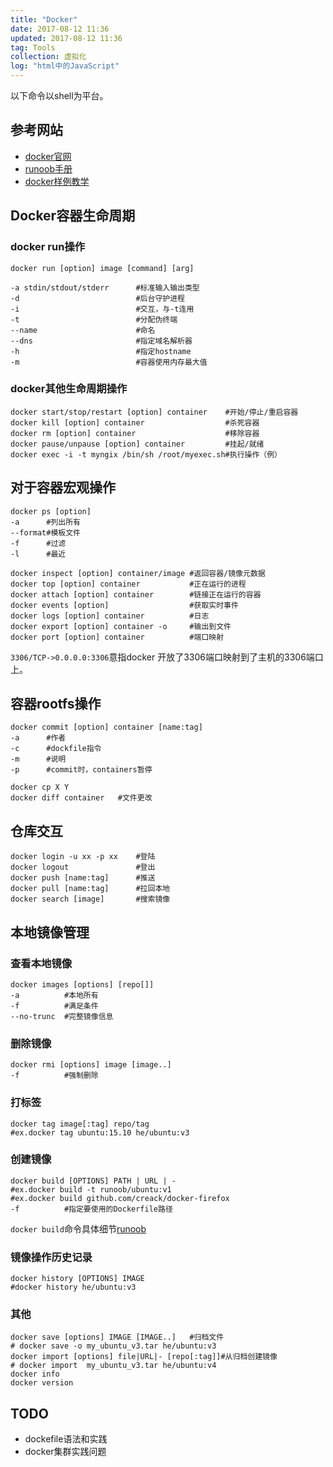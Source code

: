 ```yaml
---
title: "Docker"
date: 2017-08-12 11:36
updated: 2017-08-12 11:36
tag: Tools
collection: 虚拟化
log: "html中的JavaScript"
---
```


以下命令以shell为平台。

## 参考网站

* [docker官网](https://docs.docker.com/)
* [runoob手册](http://www.runoob.com/docker/docker-command-manual.html)
* [docker样例教学](https://docs.docker.com/samples/)

## Docker容器生命周期

### docker run操作

```shell
docker run [option] image [command] [arg]

-a stdin/stdout/stderr		#标准输入输出类型
-d							#后台守护进程
-i							#交互，与-t连用
-t							#分配伪终端
--name						#命名
--dns						#指定域名解析器
-h							#指定hostname
-m							#容器使用内存最大值
```

### docker其他生命周期操作

```shell
docker start/stop/restart [option] container	#开始/停止/重启容器
docker kill [option] container					#杀死容器
docker rm [option] container					#移除容器
docker pause/unpause [option] container			#挂起/就绪
docker exec -i -t myngix /bin/sh /root/myexec.sh#执行操作（例）
```

## 对于容器宏观操作

```shell
docker ps [option] 
-a		#列出所有
--format#模板文件
-f		#过滤
-l		#最近

docker inspect [option] container/image	#返回容器/镜像元数据
docker top [option] container			#正在运行的进程
docker attach [option] container		#链接正在运行的容器
docker events [option]					#获取实时事件
docker logs [option] container			#日志
docker export [option] container -o		#输出到文件
docker port [option] container			#端口映射
```

`3306/TCP->0.0.0.0:3306`意指docker 开放了3306端口映射到了主机的3306端口上。

## 容器rootfs操作

```shell
docker commit [option] container [name:tag]
-a		#作者
-c		#dockfile指令
-m		#说明
-p		#commit时，containers暂停

docker cp X Y
docker diff container	#文件更改
```

## 仓库交互

```shell
docker login -u xx -p xx	#登陆
docker logout				#登出
docker push [name:tag]		#推送
docker pull [name:tag]		#拉回本地
docker search [image]		#搜索镜像
```

## 本地镜像管理

### 查看本地镜像
```shell
docker images [options] [repo[]]
-a			#本地所有
-f			#满足条件
--no-trunc	#完整镜像信息
```
### 删除镜像
```shell
docker rmi [options] image [image..]
-f			#强制删除
```
### 打标签
```shell
docker tag image[:tag] repo/tag
#ex.docker tag ubuntu:15.10 he/ubuntu:v3
```

### 创建镜像
```shell
docker build [OPTIONS] PATH | URL | -
#ex.docker build -t runoob/ubuntu:v1
#ex.docker build github.com/creack/docker-firefox
-f 			#指定要使用的Dockerfile路径
```
`docker build`命令具体细节[runoob](http://www.runoob.com/docker/docker-build-command.html)
### 镜像操作历史记录
```shell
docker history [OPTIONS] IMAGE
#docker history he/ubuntu:v3
```

### 其他

```shell
docker save [options] IMAGE [IMAGE..]	#归档文件
# docker save -o my_ubuntu_v3.tar he/ubuntu:v3
docker import [options] file|URL|- [repo[:tag]]#从归档创建镜像
# docker import  my_ubuntu_v3.tar he/ubuntu:v4 
docker info
docker version
```

## TODO

* dockefile语法和实践
* docker集群实践问题
